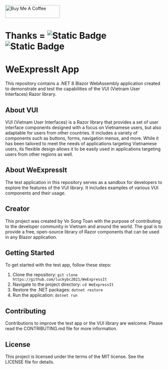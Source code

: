 <a href="https://www.buymeacoffee.com/vosongtoan" target="_blank"><img src="https://cdn.buymeacoffee.com/buttons/default-orange.png" alt="Buy Me A Coffee" height="41" width="174"></a>

# Thanks = ![Static Badge](https://img.shields.io/badge/64_Clones-38_Unique_Cloners-blue) ![Static Badge](https://img.shields.io/badge/github.com-142_Views-crimson)

# WeExpressIt App

This repository contains a .NET 8 Blazor WebAssembly application created to demonstrate and test the capabilities of the VUI (Vietnam User Interfaces) Razor library.

## About VUI

VUI (Vietnam User Interfaces) is a Razor library that provides a set of user interface components designed with a focus on Vietnamese users, but also adaptable for users from other countries. It includes a variety of components such as buttons, forms, navigation menus, and more. While it has been tailored to meet the needs of applications targeting Vietnamese users, its flexible design allows it to be easily used in applications targeting users from other regions as well.

## About WeExpressIt

The test application in this repository serves as a sandbox for developers to explore the features of the VUI library. It includes examples of various VUI components and their usage.

## Creator

This project was created by Vo Song Toan with the purpose of contributing to the developer community in Vietnam and around the world. The goal is to provide a free, open-source library of Razor components that can be used in any Blazor application.


## Getting Started

To get started with the test app, follow these steps:

1. Clone the repository: `git clone https://github.com/luckybc2021/WeExpressIt`
2. Navigate to the project directory: `cd WeExpressIt`
3. Restore the .NET packages: `dotnet restore`
4. Run the application: `dotnet run`

## Contributing

Contributions to improve the test app or the VUI library are welcome. Please read the CONTRIBUTING.md file for more information.

## License

This project is licensed under the terms of the MIT license. See the LICENSE file for details.
